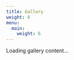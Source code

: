 ```yaml
---
title: Gallery
weight: 6
menu:
  main:
    weight: 6
---
```


<div id="gallery-container">
  <div class="alert alert-info text-center mb-4">
    Loading gallery content...
  </div>
</div>

<script type="text/javascript">
document.addEventListener('DOMContentLoaded', function() {
  const galleryContainer = document.getElementById('gallery-container');
  
  // Fetch gallery content from the reverse proxy
  fetch('https://madoka.brage.info/images/')
    .then(response => response.text())
    .then(html => {
      // Extract just the gallery content from the response
      const parser = new DOMParser();
      const doc = parser.parseFromString(html, 'text/html');
      
      // Get the gallery div and the CSS styles
      const gallery = doc.querySelector('.gallery');
      const styles = Array.from(doc.querySelectorAll('style')).map(style => style.textContent).join('\n');
      const scripts = Array.from(doc.querySelectorAll('script')).map(script => script.textContent).join('\n');
      
      if (gallery) {
        // Ensure all image URLs use the absolute URL with the correct host
        const images = gallery.querySelectorAll('img');
        images.forEach(img => {
          const imgSrc = img.getAttribute('src');
          // Make sure all image paths are absolute and keep the /images/ prefix
          if (imgSrc && imgSrc.startsWith('/')) {
            const fixedSrc = `https://madoka.brage.info${imgSrc}`;
            img.setAttribute('src', fixedSrc);
          }
        });
        
        // Add extracted styles to head
        const styleElement = document.createElement('style');
        styleElement.textContent = styles;
        document.head.appendChild(styleElement);
        
        // Replace the loading message with the gallery content
        galleryContainer.innerHTML = '';
        galleryContainer.appendChild(gallery);
        
        // Add the modal HTML
        const modalDiv = document.createElement('div');
        modalDiv.id = 'imageModal';
        modalDiv.className = 'modal';
        modalDiv.innerHTML = `
          <span class="close" onclick="closeModal()">&times;</span>
          <img class="modal-content" id="modalImage">
          <div id="caption" class="modal-caption"></div>
        `;
        document.body.appendChild(modalDiv);
        
        // Add the JavaScript
        const scriptElement = document.createElement('script');
        scriptElement.textContent = `
          function openModal(img) {
            const modal = document.getElementById("imageModal");
            const modalImg = document.getElementById("modalImage");
            const captionText = document.getElementById("caption");
            
            modal.style.display = "block";
            // Make sure we're using the full URL for the modal image
            modalImg.src = img.src;
            captionText.innerHTML = img.alt;
          }
          
          function closeModal() {
            document.getElementById("imageModal").style.display = "none";
          }
          
          // Close modal when clicking outside the image
          window.onclick = function(event) {
            const modal = document.getElementById("imageModal");
            if (event.target == modal) {
              closeModal();
            }
          }
          
          // Close modal with escape key
          document.addEventListener('keydown', function(event) {
            if (event.key === "Escape") {
              closeModal();
            }
          });
        `;
        document.body.appendChild(scriptElement);
      } else {
        galleryContainer.innerHTML = `
          <div class="alert alert-warning">
            <h2>Gallery Not Available</h2>
            <p>The image gallery is currently unavailable. Please check back later or contact an administrator.</p>
          </div>
        `;
      }
    })
    .catch(error => {
      console.error('Error loading gallery:', error);
      galleryContainer.innerHTML = `
        <div class="alert alert-danger">
          <h2>Error Loading Gallery</h2>
          <p>There was an error loading the gallery content. The gallery service may be offline.</p>
          <p>Error details: ${error.message}</p>
        </div>
      `;
    });
});
</script>

<!-- Additional CSS for the gallery page -->
<style>
.gallery {
  display: grid;
  grid-template-columns: repeat(3, 1fr);
  grid-gap: 20px;
  margin-top: 20px;
}

.gallery-item {
  border: 1px solid var(--border-color, #383838);
  border-radius: 5px;
  overflow: hidden;
  background-color: var(--card-bg, #2a2a2a);
  transition: transform 0.2s;
}

.gallery-item:hover {
  transform: scale(1.02);
  box-shadow: 0 4px 8px rgba(0, 0, 0, 0.3);
}

.gallery-image {
  width: 100%;
  aspect-ratio: 1;
  object-fit: cover;
  cursor: pointer;
}

.gallery-info {
  padding: 10px;
  font-size: 0.9em;
  color: var(--text-secondary, #b0b0b0);
}

/* Modal styles */
.modal {
  display: none;
  position: fixed;
  z-index: 999;
  left: 0;
  top: 0;
  width: 100%;
  height: 100%;
  background-color: rgba(0, 0, 0, 0.9);
}

.modal-content {
  margin: auto;
  display: block;
  max-width: 90%;
  max-height: 90%;
  position: absolute;
  top: 50%;
  left: 50%;
  transform: translate(-50%, -50%);
}

.close {
  position: absolute;
  top: 15px;
  right: 35px;
  color: #f1f1f1;
  font-size: 40px;
  font-weight: bold;
  cursor: pointer;
  z-index: 1000;
}

.modal-caption {
  margin: auto;
  display: block;
  width: 80%;
  text-align: center;
  color: #ccc;
  padding: 10px 0;
  position: absolute;
  bottom: 10px;
  left: 10%;
}

/* Responsive adjustments */
@media (max-width: 768px) {
  .gallery {
    grid-template-columns: repeat(2, 1fr);
    grid-gap: 10px;
  }
  
  .gallery-info {
    font-size: 0.8em;
  }
}

@media (max-width: 480px) {
  .gallery {
    grid-template-columns: 1fr;
  }
}
</style>